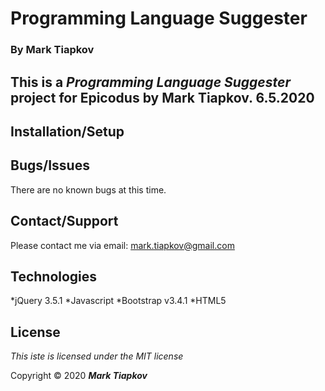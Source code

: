 # Programming Language Suggester

### By Mark Tiapkov

## This is a  *Programming Language Suggester* project for Epicodus by Mark Tiapkov. 6.5.2020

## Installation/Setup

## Bugs/Issues

There are no known bugs at this time. 

## Contact/Support 

Please contact me via email: mark.tiapkov@gmail.com 

## Technologies 

*jQuery 3.5.1
*Javascript
*Bootstrap v3.4.1
*HTML5

## License

*This iste is licensed under the MIT license* 

Copyright © 2020 **_Mark Tiapkov_**